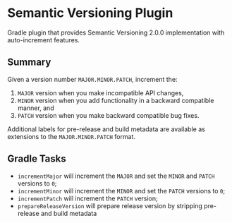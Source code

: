 # Semantic Versioning Plugin

Gradle plugin that provides Semantic Versioning 2.0.0 implementation with auto-increment features.

## Summary

Given a version number `MAJOR.MINOR.PATCH`, increment the:

1. `MAJOR` version when you make incompatible API changes,
2. `MINOR` version when you add functionality in a backward compatible manner, and
3. `PATCH` version when you make backward compatible bug fixes.

Additional labels for pre-release and build metadata are available as extensions to the `MAJOR.MINOR.PATCH` format.

## Gradle Tasks

- `incrementMajor` will increment the `MAJOR` and set the `MINOR` and `PATCH` versions to `0`;
- `incrementMinor` will increment the `MINOR` and set the `PATCH` versions to `0`;
- `incrementPatch` will increment the `PATCH` version;
- `prepareReleaseVersion` will prepare release version by stripping pre-release and build metadata
